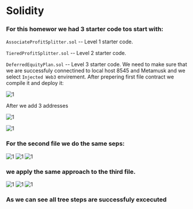 # Solidity

### For this homewor we had 3 starter code tos start with:
`AssociateProfitSplitter.sol` -- Level 1 starter code.


`TieredProfitSplitter.sol` -- Level 2 starter code.


`DeferredEquityPlan.sol` -- Level 3 starter code.
We need to make sure that we are successfuly connectined to local host 8545 and Metamusk  and we select `Injected Web3` envirement. 
After prepering first file contract we compile it and deploy it:

![1](Images/1.png)

After we add 3 addresses

![1](Images/2.png)

![1](Images/3.png)

### For the second file we do the same seps:
![1](Images/4.png)
![1](Images/5.png)
![1](Images/6.png)
### we apply the same approach to the third file.
![1](Images/7.png)
![1](Images/8.png)
![1](Images/9.png)

### As we can see all tree steps are successfuly excecuted 